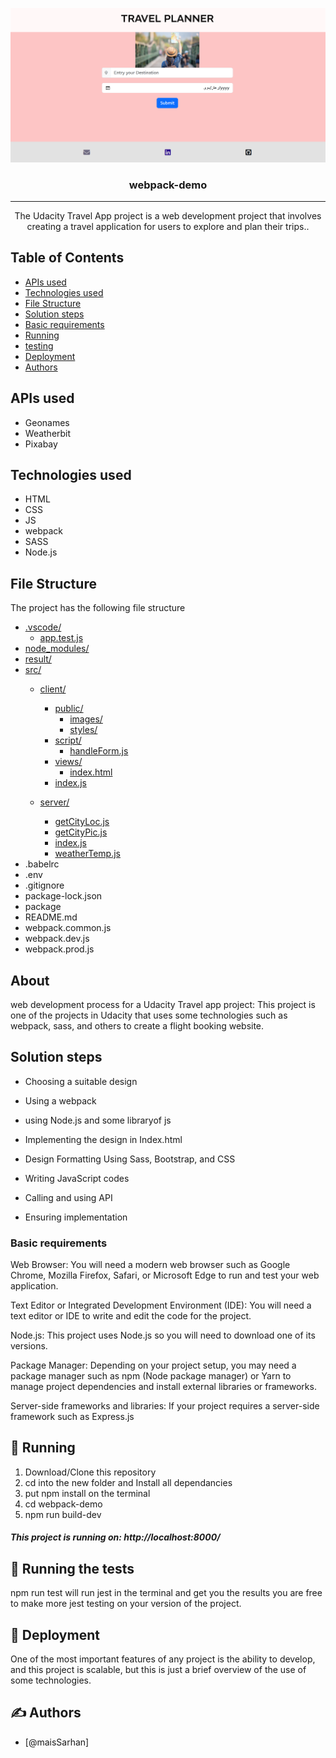 
<p align="center">
  <a href="" rel="noopener">
 <img width=700px src="./webpack-demo/result/image.png" alt="Project logo"></a>
</p>

<h3 align="center">webpack-demo</h3>

<div align="center">


</div>

---

<p align="center"> The Udacity Travel App project is a web development project that involves creating a travel application for users to explore and plan their trips..
    <br> 
</p>

## Table of Contents

- [APIs used](#api)
- [Technologies used](#tech)
- [File Structure](#file)
- [Solution steps](#getting_started)
- [Basic requirements](#Prer)
- [Running](#run)
- [testing](#tests)
- [Deployment](#deployment)
- [Authors](#authors)

## APIs used <a name = "api"></a>
- Geonames
- Weatherbit
- Pixabay


## Technologies used <a name = "tech"></a>
- HTML
- CSS
- JS
- webpack
- SASS
- Node.js

## File Structure <a name = "file"></a>
The project has the following file structure

- [.vscode/](.vscode)
    - [app.test.js](.vscode/settings.json)
- [node_modules/](node_modules)
- [result/](result)
- [src/](src)
    - [client/](src/client)
        - [public/](src/client/public)
            - [images/](src/client/public/images)
            - [styles/](src/client/public/style)
        - [script/](src/client/script)
            - [handleForm.js](src/client/script/handleForm.js)
        - [views/](src/client/views)
            - [index.html](src/client/views/index.html)
        - [index.js](src/client/index.js)
    
    - [server/ ](src/server)
        - [getCityLoc.js](src/server/getCityLoc.js)
        - [getCityPic.js](src/server/getCityPic.js)
        - [index.js](src/server/index.js)
        - [weatherTemp.js](src/server/weatherTemp.js)
- .babelrc
- .env
- .gitignore
- package-lock.json
- package
- README.md
- webpack.common.js
- webpack.dev.js
- webpack.prod.js


## About <a name = "about"></a>
web development process for a Udacity Travel app project:
This project is one of the projects in Udacity that uses some technologies such as webpack, sass, and others to create a flight booking website.


## Solution steps <a name = "getting_started"></a>
- Choosing a suitable design

- Using a webpack

- using Node.js and some libraryof js

- Implementing the design in Index.html

- Design Formatting Using Sass, Bootstrap, and CSS

- Writing JavaScript codes

- Calling and using API

- Ensuring implementation

### Basic requirements

Web Browser: You will need a modern web browser such as Google Chrome, Mozilla Firefox, Safari, or Microsoft Edge to run and test your web application.

Text Editor or Integrated Development Environment (IDE): You will need a text editor or IDE to write and edit the code for the project.

Node.js: This project uses Node.js so you will need to download one of its versions.

Package Manager: Depending on your project setup, you may need a package manager such as npm (Node package manager) or Yarn to manage project dependencies and install external libraries or frameworks.

Server-side frameworks and libraries: If your project requires a server-side framework such as Express.js

## 🔧 Running <a name = "run"></a>
1. Download/Clone this repository
2. cd into the new folder and Install all dependancies
3. put npm install on the terminal
4. cd webpack-demo
5. npm run build-dev

#####  This project is running on: http://localhost:8000/

## 🔧 Running the tests <a name = "tests"></a>

npm run test will run jest in the terminal and get you the results
you are free to make more jest testing on your version of the project.


## 🚀 Deployment <a name = "deployment"></a>

One of the most important features of any project is the ability to develop, and this project is scalable, but this is just a brief overview of the use of some technologies.


## ✍️ Authors <a name = "authors"></a>

- [@maisSarhan]

